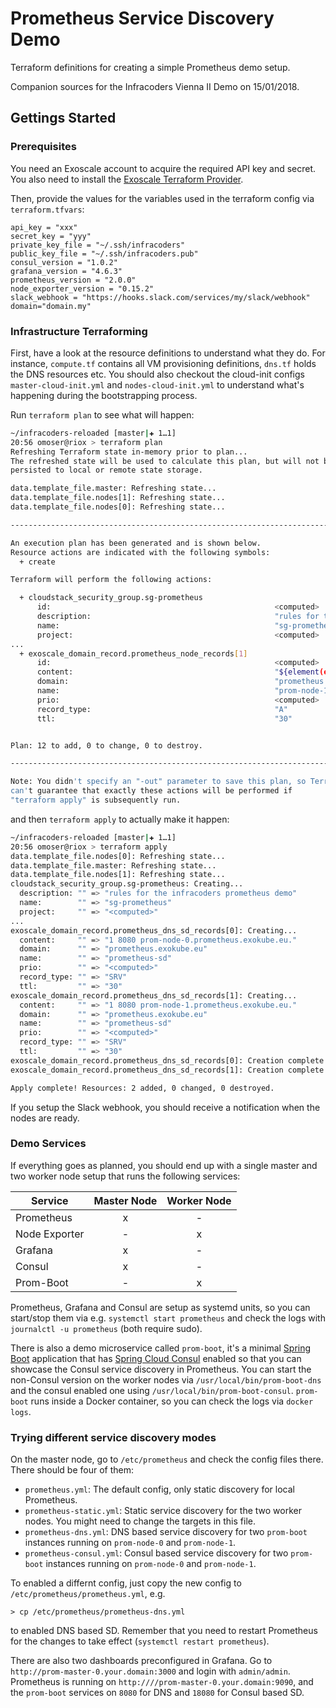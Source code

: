 # Prometheus Service Discovery Demo

Terraform definitions for creating a simple Prometheus demo setup.

Companion sources for the Infracoders Vienna II  Demo on 15/01/2018. 

## Gettings Started

### Prerequisites
You need an Exoscale account to acquire the required API key and secret. You also need to install the [Exoscale Terraform Provider](https://github.com/exoscale/terraform-provider-exoscale).

Then, provide the values for the variables used in the terraform config via `terraform.tfvars`:

```
api_key = "xxx"
secret_key = "yyy"
private_key_file = "~/.ssh/infracoders"
public_key_file = "~/.ssh/infracoders.pub"
consul_version = "1.0.2"
grafana_version = "4.6.3"
prometheus_version = "2.0.0"
node_exporter_version = "0.15.2"
slack_webhook = "https://hooks.slack.com/services/my/slack/webhook"
domain="domain.my"
```

### Infrastructure Terraforming

First, have a look at the resource definitions to understand what they do. For instance, `compute.tf` contains all VM provisioning definitions, `dns.tf` holds the DNS resources etc.
You should also checkout the cloud-init configs `master-cloud-init.yml` and `nodes-cloud-init.yml` to understand what's happening during the bootstrapping process.

Run `terraform plan` to see what will happen:

```bash
~/infracoders-reloaded [master|✚ 1…1]
20:56 omoser@riox > terraform plan
Refreshing Terraform state in-memory prior to plan...
The refreshed state will be used to calculate this plan, but will not be
persisted to local or remote state storage.

data.template_file.master: Refreshing state...
data.template_file.nodes[1]: Refreshing state...
data.template_file.nodes[0]: Refreshing state...

------------------------------------------------------------------------

An execution plan has been generated and is shown below.
Resource actions are indicated with the following symbols:
  + create

Terraform will perform the following actions:

  + cloudstack_security_group.sg-prometheus
      id:                                                  <computed>
      description:                                         "rules for the infracoders prometheus demo"
      name:                                                "sg-prometheus"
      project:                                             <computed>
...
  + exoscale_domain_record.prometheus_node_records[1]
      id:                                                  <computed>
      content:                                             "${element(exoscale_compute.nodes.*.ip_address, count.index)}"
      domain:                                              "prometheus.exokube.eu"
      name:                                                "prom-node-1"
      prio:                                                <computed>
      record_type:                                         "A"
      ttl:                                                 "30"


Plan: 12 to add, 0 to change, 0 to destroy.

------------------------------------------------------------------------

Note: You didn't specify an "-out" parameter to save this plan, so Terraform
can't guarantee that exactly these actions will be performed if
"terraform apply" is subsequently run.
```

and then `terraform apply` to actually make it happen:

```bash
~/infracoders-reloaded [master|✚ 1…1]
20:56 omoser@riox > terraform apply
data.template_file.nodes[0]: Refreshing state...
data.template_file.master: Refreshing state...
data.template_file.nodes[1]: Refreshing state...
cloudstack_security_group.sg-prometheus: Creating...
  description: "" => "rules for the infracoders prometheus demo"
  name:        "" => "sg-prometheus"
  project:     "" => "<computed>"
...
exoscale_domain_record.prometheus_dns_sd_records[0]: Creating...
  content:     "" => "1 8080 prom-node-0.prometheus.exokube.eu."
  domain:      "" => "prometheus.exokube.eu"
  name:        "" => "prometheus-sd"
  prio:        "" => "<computed>"
  record_type: "" => "SRV"
  ttl:         "" => "30"
exoscale_domain_record.prometheus_dns_sd_records[1]: Creating...
  content:     "" => "1 8080 prom-node-1.prometheus.exokube.eu."
  domain:      "" => "prometheus.exokube.eu"
  name:        "" => "prometheus-sd"
  prio:        "" => "<computed>"
  record_type: "" => "SRV"
  ttl:         "" => "30"
exoscale_domain_record.prometheus_dns_sd_records[0]: Creation complete after 0s (ID: 13199375)
exoscale_domain_record.prometheus_dns_sd_records[1]: Creation complete after 0s (ID: 13199376)

Apply complete! Resources: 2 added, 0 changed, 0 destroyed.

```
If you setup the Slack webhook, you should receive a notification when the nodes are ready.

### Demo Services
If everything goes as planned, you should end up with a single master and two worker node setup that runs the following services:

| Service | Master Node | Worker Node |
| --------| :--: | :--: |
| Prometheus | x | - |
| Node Exporter | - | x |
| Grafana | x | - | 
| Consul | x | - |
| Prom-Boot | - | x |

Prometheus, Grafana and Consul are setup as systemd units, so you can start/stop them via e.g. `systemctl start prometheus` and check the logs with `journalctl -u prometheus` (both require sudo).

There is also a demo microservice called `prom-boot`, it's a minimal [Spring Boot](https://projects.spring.io/spring-boot/) application that has [Spring Cloud Consul](https://cloud.spring.io/spring-cloud-consul/) enabled so that you can 
showcase the Consul service discovery in Prometheus. You can start the non-Consul version on the worker nodes via `/usr/local/bin/prom-boot-dns` and the consul enabled one using `/usr/local/bin/prom-boot-consul`. `prom-boot` runs inside a Docker container, so you can check the logs via `docker logs`.

### Trying different service discovery modes

On the master node, go to `/etc/prometheus` and check the config files there. There should be four of them:

* `prometheus.yml`: The default config, only static discovery for local Prometheus.
* `prometheus-static.yml`: Static service discovery for the two worker nodes. You might need to change the targets in this file.
* `prometheus-dns.yml`: DNS based service discovery for two `prom-boot` instances running on `prom-node-0` and `prom-node-1`.
* `prometheus-consul.yml`: Consul based service discovery for two `prom-boot` instances running on `prom-node-0` and `prom-node-1`.

To enabled a differnt config, just copy the new config to `/etc/prometheus/prometheus.yml`, e.g.

```
> cp /etc/prometheus/prometheus-dns.yml
```

to enabled DNS based SD.  Remember that you need to restart Prometheus for the changes to take effect (`systemctl restart prometheus`).

There are also two dashboards preconfigured in Grafana. Go to `http://prom-master-0.your.domain:3000` and login with `admin/admin`. Prometheus is running on `http:////prom-master-0.your.domain:9090`,
and the `prom-boot` services on `8080` for DNS and `18080` for Consul based SD.


